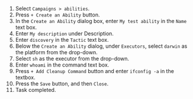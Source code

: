 1. Select `Campaigns > abilities`.
1. Press `+ Create an Ability` button.
1. In the `Create an Ability` dialog box, enter `My test ability` in the `Name` text box.
1. Enter `My description` under Description.
1. Enter `discovery` in the `Tactic` text box.
1. Below the `Create an Ability` dialog, under `Executors`, select `darwin` as the platform from the drop-down.
1. Select `sh` as the executor from the drop-down.
1. Enter `whoami` in the command text box.
1. Press `+ Add Cleanup Command` button and enter `ifconfig -a` in the textbox.
1. Press the `Save` button, and then `Close`.
1. Task completed.
